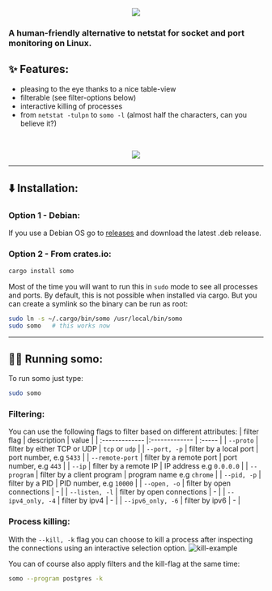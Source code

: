 <p align="center">
  <img src="./images/somo-logo.png" />
</p>


### A human-friendly alternative to netstat for socket and port monitoring on Linux.

## ✨ Features:
- pleasing to the eye thanks to a nice table-view
- filterable (see filter-options below)
- interactive killing of processes
- from ``netstat -tulpn`` to ``somo -l`` (almost half the characters, can you believe it?)

<br />

<p align="center">
  <img src="./images/somo-example.png" />
</p>

---

## ⬇️ Installation:

### Option 1 - Debian:
If you use a Debian OS go to [releases](https://github.com/theopfr/somo/releases) and download the latest .deb release.

### Option 2 - From crates.io:
```sh
cargo install somo
```
Most of the time you will want to run this in ``sudo`` mode to see all processes and ports. By default, this is not possible when installed via cargo. But you can create a symlink so the binary can be run as root:
```sh
sudo ln -s ~/.cargo/bin/somo /usr/local/bin/somo
sudo somo   # this works now
```

---

## 🏃‍♀️ Running somo:
To run somo just type: 
```sh
sudo somo
```



### Filtering:

You can use the following flags to filter based on different attributes:
| filter flag | description | value |
| :------------- |:------------- | :----- |
| ```--proto``` | filter by either TCP or UDP  | ``tcp`` or ``udp`` | 
| ```--port, -p``` | filter by a local port | port number, e.g ``5433`` |
| ```--remote-port``` | filter by a remote port | port number, e.g ``443`` |
| ```--ip``` | filter by a remote IP | IP address e.g ``0.0.0.0`` |
| ```--program``` | filter by a client program | program name e.g ``chrome`` |
| ```--pid, -p``` | filter by a PID | PID number, e.g ``10000`` |
| ```--open, -o``` | filter by open connections | - |
| ```--listen, -l``` | filter by open connections | - |
| ```--ipv4_only, -4``` | filter by ipv4 | - |
| ```--ipv6_only, -6``` | filter by ipv6 | - |


### Process killing:
With the ``--kill, -k`` flag you can choose to kill a process after inspecting the connections using an interactive selection option.
![kill-example](./images/somo-kill-example.png)

You can of course also apply filters and the kill-flag at the same time:
```sh
somo --program postgres -k
```
